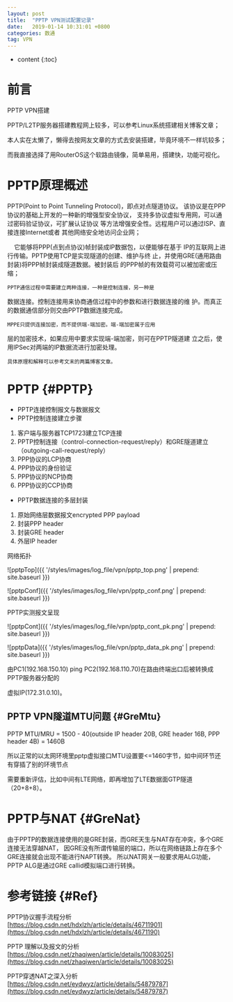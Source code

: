 ```yaml
---
layout: post
title:  "PPTP VPN测试配置记录"
date:   2019-01-14 10:31:01 +0800
categories: 数通
tag: VPN
---
```


* content
{:toc}


前言
====================================
PPTP VPN搭建

PPTP/L2TP服务器搭建教程网上较多，可以参考Linux系统搭建相关博客文章；

本人实在太懒了，懒得去按网友文章的方式去安装搭建，毕竟环境不一样坑较多；

而我直接选择了用RouterOS这个软路由镜像，简单易用，搭建快，功能可视化。

PPTP原理概述
====================================
PPTP(Point to Point Tunneling Protocol)，即点对点隧道协议。
该协议是在PPP协议的基础上开发的一种新的增强型安全协议，
支持多协议虚拟专用网，可以通过密码验证协议，可扩展认证协议
等方法增强安全性。远程用户可以通过ISP、直接连接Internet或者
其他网络安全地访问企业网；

    它能够将PPP(点到点协议)帧封装成IP数据包，以便能够在基于
IP的互联网上进行传输。PPTP使用TCP是实现隧道的创建、维护与终
止，并使用GRE(通用路由封装)将PPP帧封装成隧道数据。被封装后
的PPP帧的有效载荷可以被加密或压缩；

    PPTP通信过程中需要建立两种连接，一种是控制连接，另一种是
数据连接。控制连接用来协商通信过程中的参数和进行数据连接的维
护。而真正的数据通信部分则交由PPTP数据连接完成。

    MPPE只提供连接加密，而不提供端-端加密。端-端加密属于应用
层的加密技术，如果应用中要求实现端-端加密，则可在PPTP隧道建
立之后，使用IPSec对两端的IP数据流进行加密处理。

    具体原理和解释可以参考文末的两篇博客文章。

PPTP                                                    {#PPTP}
====================================
+ PPTP连接控制报文与数据报文
+ PPTP控制连接建立步骤
1. 客户端与服务器TCP1723建立TCP连接
2. PPTP控制连接（control-connection-request/reply）和GRE隧道建立（outgoing-call-request/reply）
3. PPP协议的LCP协商
4. PPP协议的身份验证
5. PPP协议的NCP协商
6. PPP协议的CCP协商
+ PPTP数据连接的多层封装
1. 原始网络层数据报文encrypted PPP payload
2. 封装PPP header
3. 封装GRE header
4. 外层IP header

网络拓扑

![pptpTop]({{ '/styles/images/log_file/vpn/pptp_top.png' | prepend: site.baseurl  }})

![pptpConf]({{ '/styles/images/log_file/vpn/pptp_conf.png' | prepend: site.baseurl  }})

PPTP实测报文呈现

![pptpCont]({{ '/styles/images/log_file/vpn/pptp_cont_pk.png' | prepend: site.baseurl  }})

![pptpData]({{ '/styles/images/log_file/vpn/pptp_data_pk.png' | prepend: site.baseurl  }})

由PC1(192.168.150.10) ping PC2(192.168.110.70)在路由终端出口后被转换成PPTP服务器分配的

虚拟IP(172.31.0.10)。

PPTP VPN隧道MTU问题                                                    {#GreMtu}
------------------------------------

PPTP MTU/MRU = 1500 - 40(outside IP header 20B, GRE header 16B, PPP header 4B) = 1460B

所以正常的以太网环境里pptp虚拟接口MTU设置要<=1460字节，如中间环节还有穿插了别的环境节点

需要重新评估，比如中间有LTE网络，即再增加了LTE数据面GTP隧道（20+8+8）。

PPTP与NAT                                                    {#GreNat}
====================================
由于PPTP的数据连接使用的是GRE封装，而GRE天生与NAT存在冲突，多个GRE连接无法穿越NAT，
因GRE没有所谓传输层的端口，所以在网络链路上存在多个GRE连接就会出现不能进行NAPT转换。
所以NAT网关一般要求用ALG功能，PPTP ALG是通过GRE callid模拟端口进行转换。

参考链接                                                    {#Ref}
====================================
PPTP协议握手流程分析[https://blog.csdn.net/hdxlzh/article/details/46711901](https://blog.csdn.net/hdxlzh/article/details/4671190)

PPTP 理解以及报文的分析[https://blog.csdn.net/zhaqiwen/article/details/10083025](https://blog.csdn.net/zhaqiwen/article/details/10083025)

PPTP穿透NAT之深入分析[https://blog.csdn.net/eydwyz/article/details/54879787](https://blog.csdn.net/eydwyz/article/details/54879787)
